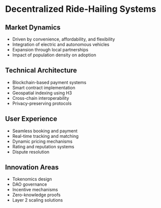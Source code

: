 # Decentralized Ride-Hailing Systems

## Market Dynamics
- Driven by convenience, affordability, and flexibility
- Integration of electric and autonomous vehicles
- Expansion through local partnerships
- Impact of population density on adoption

## Technical Architecture
- Blockchain-based payment systems
- Smart contract implementation
- Geospatial indexing using H3
- Cross-chain interoperability
- Privacy-preserving protocols

## User Experience
- Seamless booking and payment
- Real-time tracking and matching
- Dynamic pricing mechanisms
- Rating and reputation systems
- Dispute resolution

## Innovation Areas
- Tokenomics design
- DAO governance
- Incentive mechanisms
- Zero-knowledge proofs
- Layer 2 scaling solutions
